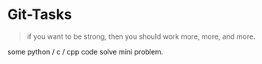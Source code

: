# Git-Tasks
> if you want to be strong, then you should work more, more, and more.

some python / c / cpp code solve mini problem.
